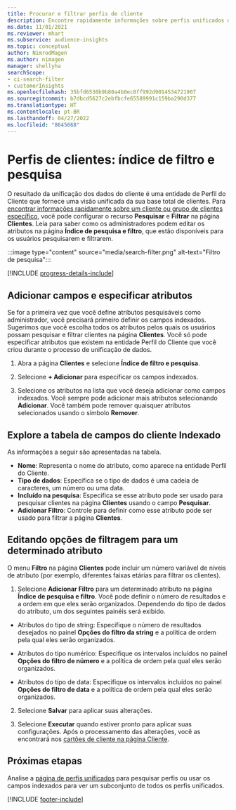 ```yaml
---
title: Procurar e filtrar perfis de cliente
description: Encontre rapidamente informações sobre perfis unificados de clientes e filtre os atributos especificados.
ms.date: 11/01/2021
ms.reviewer: mhart
ms.subservice: audience-insights
ms.topic: conceptual
author: NimrodMagen
ms.author: nimagen
manager: shellyha
searchScope:
- ci-search-filter
- customerInsights
ms.openlocfilehash: 35bfd6530b9b80a4b0ec8ff992d9014534721907
ms.sourcegitcommit: b7dbcd5627c2ebfbcfe65589991c159ba290d377
ms.translationtype: HT
ms.contentlocale: pt-BR
ms.lasthandoff: 04/27/2022
ms.locfileid: "8645668"
---
```

# <a name="customer-profiles-search--filter-index"></a>Perfis de clientes: índice de filtro e pesquisa

O resultado da unificação dos dados do cliente é uma entidade de Perfil do Cliente que fornece uma visão unificada da sua base total de clientes. Para [encontrar informações rapidamente sobre um cliente ou grupo de clientes específico](customer-profiles.md), você pode configurar o recurso **Pesquisar** e **Filtrar** na página **Clientes**. Leia para saber como os administradores podem editar os atributos na página **Índice de pesquisa e filtro**, que estão disponíveis para os usuários pesquisarem e filtrarem.

   :::image type="content" source="media/search-filter.png" alt-text="Filtro de pesquisa":::

[!INCLUDE [progress-details-include](includes/progress-details-pane.md)]

## <a name="add-fields-and-specify-attributes"></a>Adicionar campos e especificar atributos

Se for a primeira vez que você define atributos pesquisáveis como administrador, você precisará primeiro definir os campos indexados. Sugerimos que você escolha todos os atributos pelos quais os usuários possam pesquisar e filtrar clientes na página **Clientes**. Você só pode especificar atributos que existem na entidade Perfil do Cliente que você criou durante o processo de unificação de dados.

1. Abra a página **Clientes** e selecione **Índice de filtro e pesquisa**.

2. Selecione **+ Adicionar** para especificar os campos indexados.

3. Selecione os atributos na lista que você deseja adicionar como campos indexados. Você sempre pode adicionar mais atributos selecionando **Adicionar**. Você também pode remover quaisquer atributos selecionados usando o símbolo **Remover**.

## <a name="explore-the-indexed-customer-fields-table"></a>Explore a tabela de campos do cliente Indexado

As informações a seguir são apresentadas na tabela.

- **Nome**: Representa o nome do atributo, como aparece na entidade Perfil do Cliente.
- **Tipo de dados**: Especifica se o tipo de dados é uma cadeia de caracteres, um número ou uma data.
- **Incluído na pesquisa**: Especifica se esse atributo pode ser usado para pesquisar clientes na página **Clientes** usando o campo **Pesquisar**.
- **Adicionar Filtro**: Controle para definir como esse atributo pode ser usado para filtrar a página **Clientes**.

## <a name="editing-filtering-options-for-a-given-attribute"></a>Editando opções de filtragem para um determinado atributo

O menu **Filtro** na página **Clientes** pode incluir um número variável de níveis de atributo (por exemplo, diferentes faixas etárias para filtrar os clientes).

1. Selecione **Adicionar Filtro** para um determinado atributo na página **Índice de pesquisa e filtro**. Você pode definir o número de resultados e a ordem em que eles serão organizados. Dependendo do tipo de dados do atributo, um dos seguintes painéis será exibido.

- Atributos do tipo de string: Especifique o número de resultados desejados no painel **Opções do filtro da string** e a política de ordem pela qual eles serão organizados.

- Atributos do tipo numérico: Especifique os intervalos incluídos no painel **Opções do filtro de número** e a política de ordem pela qual eles serão organizados.

- Atributos do tipo de data: Especifique os intervalos incluídos no painel **Opções do filtro de data** e a política de ordem pela qual eles serão organizados.

2. Selecione **Salvar** para aplicar suas alterações.

3. Selecione **Executar** quando estiver pronto para aplicar suas configurações. Após o processamento das alterações, você as encontrará nos [cartões de cliente na página Cliente](customer-profiles.md). 

## <a name="next-steps"></a>Próximas etapas

Analise a [página de perfis unificados](customer-profiles.md) para pesquisar perfis ou usar os campos indexados para ver um subconjunto de todos os perfis unificados.


[!INCLUDE [footer-include](includes/footer-banner.md)]
